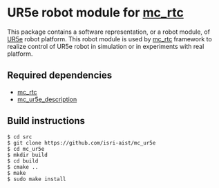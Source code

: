 # UR5e robot module for [mc_rtc](https://jrl-umi3218.github.io/mc_rtc/)

This package contains a software representation, or a robot module, of [UR5e](https://www.universal-robots.com/products/ur5-robot/) robot platform. This robot module is used by [mc_rtc](https://jrl-umi3218.github.io/mc_rtc/) framework to realize control of UR5e robot in simulation or in experiments with real platform.

## Required dependencies

 - [mc_rtc](https://jrl-umi3218.github.io/mc_rtc/)
 - [mc_ur5e_description](https://github.com/isri-aist/mc_ur5e_description)

## Build instructions

```
$ cd src
$ git clone https://github.com/isri-aist/mc_ur5e
$ cd mc_ur5e
$ mkdir build
$ cd build
$ cmake ..
$ make
$ sudo make install
```
